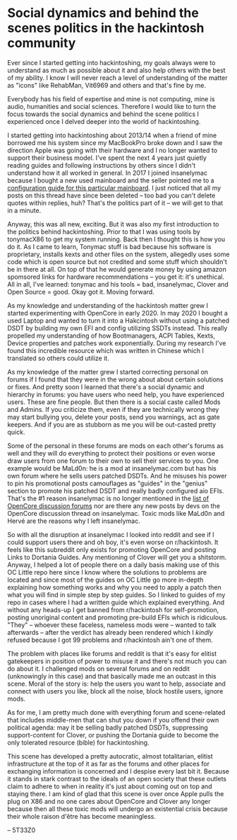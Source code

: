 # Social dynamics and behind the scenes politics in the hackintosh community

Ever since I started getting into hackintoshing, my goals always were to understand as much as possible about it and also help others with the best of my ability. I know I will never reach a level of understanding of the matter as "icons" like RehabMan, Vit6969 and others and that's fine by me. 

Everybody has his field of expertise and mine is not computing, mine is audio, humanities and social sciences. Therefore I would like to turn the focus towards the social dynamics and behind the scene politics I experienced once I delved deeper into the world of hackintoshing.

I started getting into hackintoshing about 2013/14 when a friend of mine borrowed me his system since my MacBookPro broke down and I saw the direction Apple was going with their hardware and I no longer wanted to support their business model. I've spent the next 4 years just quietly reading guides and following instructions by others since I didn't understand how it all worked in general. In 2017 I joined insanelymac because I bought a new used mainboard and the seller pointed me to a [configuration guide for this particular mainboard](https://www.insanelymac.com/forum/topic/324138-guide-install-macos-sierra-10125-on-ga-z170x-gaming-5/page/4/). I just noticed that all my posts on this thread have since been deleted – too bad you can't delete quotes within replies, huh? That's the politics part of it – we will get to that in a minute.

Anyway, this was all new, exciting. But it was also my first introduction to the politics behind hackintoshing. Prior to that I was using tools by tonymacX86 to get my system running. Back then I thought this is how you do it. As I came to learn, Tonymac stuff is bad because his software is proprietary, installs kexts and other files on the system, allegedly uses some code which is open source but not credited and some stuff which shouldn't be in there at all. On top of that he would generate money by using amazon spomsored links for hardware recommendations – you get it: it's unethical. All in all, I've learned: tonymac and his tools = bad, insanelymac, Clover and Open Source = good. Okay got it. Moving forward.

As my knowledge and understanding of the hackintosh matter grew I started experimenting with OpenCore in early 2020. In may 2020 I bought a used Laptop and wanted to turn it into a Hakcintosh without using a patched DSDT by building my own EFI and config utilizing SSDTs instead. This really propelled my understanding of how Bootmanagers, ACPI Tables, Kexts, Device properties and patches work exponentially. During my research I've found this incredible resource which was written in Chinese which I translated so others could utilize it.

As my knowledge of the matter grew I started correcting personal on forums if I found that they were in the wrong about about certain solutions or fixes. And pretty soon I learned that there's a social dynamic and hierarchy in forums: you have users who need help, you have experienced users. These are fine people. But then there is a social caste called Mods and Admins. If you criticize them, even if they are technically wrong they may start bullying you, delete your posts, send you warnings, act as gate keepers. And if you are as stubborn as me you will be out-casted pretty quick.

Some of the personal in these forums are mods on each other's forums as well and they will do everything to protect their positions or even worse draw users from one forum to their own to sell their services to you. One example would be MaLd0n: he is a mod at insanelymac.com but has his own forum where he sells users patched DSDTs. And he misuses his power to pin his promotional posts camouflages as "guides" in the "genius" section to promote his patched DSDT and really badly configured aio EFIs. That's the #1 reason insanelymac is no longer mentioned in the [list of OpenCore discussion forums](https://github.com/acidanthera/OpenCorePkg/blob/master/Docs/FORUMS.md) nor are there any new posts by devs on the OpenCore discussion thread on insanelymac. Toxic mods like MaLd0n and Hervé are the reasons why I left insanelymac.

So with all the disruption at insanelymac I looked into reddit and see if I could support users there and oh boy, it's even worse on r/hackintosh. It feels like this subreddit only exists for promoting OpenCore and posting Links to Dortania Guides. Any mentioning of Clover will get you a shitstorm. Anyway, I helped a lot of people there on a daily basis making use of this OC Little repo here since I know where the solutions to problems are located and since most of the guides on OC Little go more in-depth explaining how something works and why you need to apply a patch then what you will find in simple step by step guides. So I linked to guides of my repo in cases where I had a written guide which explained everything. And without any heads-up I get banned from r/hackintosh for self-promotion, posting unoriginal content and promoting pre-build EFIs which is ridiculous. "They" – whoever these faceless, nameless mods were – wanted to talk afterwards – after the verdict has already been rendered which I *kindly* refused because I got 99 problems and r/hackintosh ain't one of them.

The problem with places like forums and reddit is that it's easy for elitist gatekeepers in position of power to misuse it and there's not much you can do about it. I challenged mods on several forums and on reddit (unknowingly in this case) and that basically made me an outcast in this scene. Moral of the story is: help the users you want to help, associate and connect with users you like, block all the noise, block hostile users, ignore mods. 

As for me, I am pretty much done with everything forum and scene-related that includes middle-men that can shut you down if you offend their own political agenda: may it be selling badly patched DSDTs, suppressing support-content for Clover, or pushing the Dortania guide to become the only tolerated resource (bible) for hackintoshing. 

This scene has developed a pretty autocratic, almost totalitarian, elitist  infrastructure at the top of it as far as the forums and other places for exchanging information is concerned and I despise every last bit it. Because it stands in stark contrast to the ideals of an open society that these outlets claim to adhere to when in reality it's just about coming out on top and staying there. I am kind of glad that this scene is over once Apple pulls the plug on X86 and no one cares about OpenCore and Clover any longer because then all these toxic mods will undergo an existential crisis because their whole raison d'être has become meaningless.  

– 5T33Z0

